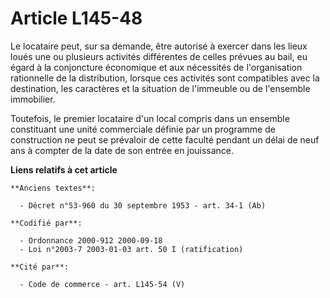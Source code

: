 # Article L145-48

Le locataire peut, sur sa demande, être autorisé à exercer dans les lieux loués une ou plusieurs activités différentes de
celles prévues au bail, eu égard à la conjoncture économique et aux nécessités de l'organisation rationnelle de la
distribution, lorsque ces activités sont compatibles avec la destination, les caractères et la situation de l'immeuble ou de
l'ensemble immobilier.

Toutefois, le premier locataire d'un local compris dans un ensemble constituant une unité commerciale définie par un
programme de construction ne peut se prévaloir de cette faculté pendant un délai de neuf ans à compter de la date de son
entrée en jouissance.

**Liens relatifs à cet article**

	**Anciens textes**:

	  - Décret n°53-960 du 30 septembre 1953 - art. 34-1 (Ab)

	**Codifié par**:

	  - Ordonnance 2000-912 2000-09-18
	  - Loi n°2003-7 2003-01-03 art. 50 I (ratification)

	**Cité par**:

	  - Code de commerce - art. L145-54 (V)
